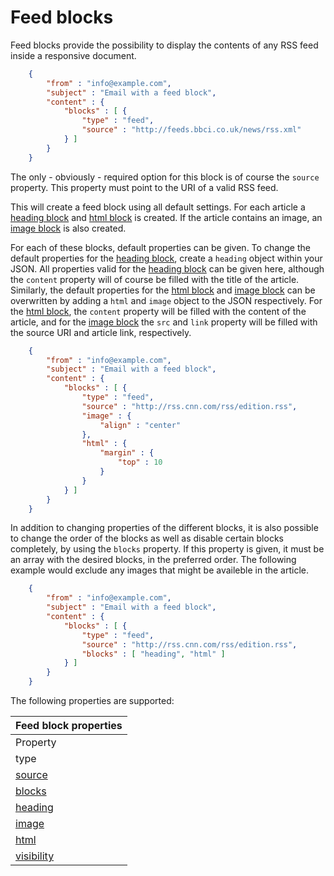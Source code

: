 # Feed blocks

Feed blocks provide the possibility to display the contents of any RSS
feed inside a responsive document.


````json
    {
        "from" : "info@example.com",
        "subject" : "Email with a feed block",
        "content" : {
            "blocks" : [ {
                "type" : "feed",
                "source" : "http://feeds.bbci.co.uk/news/rss.xml"
            } ]
        }
    }
````

The only - obviously - required option for this block is of course the `source` property.
This property must point to the URI of a valid RSS feed.

This will create a feed block using all default settings. For each article a [heading block](copernica-docs:ResponsiveEmail/json/block-heading) and [html block](copernica-docs:ResponsiveEmail/json/block-html) is created. If the article contains an image, an [image block](copernica-docs:ResponsiveEmail/json/block-image) is also created.

For each of these blocks, default properties can be given. To change the default properties for the [heading block](copernica-docs:ResponsiveEmail/json/block-heading), create a `heading` object within your JSON. All properties valid for the [heading block](copernica-docs:ResponsiveEmail/json/block-heading) can be given here, although the `content` property will of course be filled with the title of the article. Similarly, the default properties for the [html block](copernica-docs:ResponsiveEmail/json/block-html) and [image block](copernica-docs:ResponsiveEmail/json/block-image) can be overwritten by adding a `html` and `image` object to the JSON respectively. For the [html block](copernica-docs:ResponsiveEmail/json/block-html), the `content` property will be filled with the content of the article, and for the [image block](copernica-docs:ResponsiveEmail/json/block-image) the `src` and `link` property will be filled with the source URI and article link, respectively.


````json
    {
        "from" : "info@example.com",
        "subject" : "Email with a feed block",
        "content" : {
            "blocks" : [ {
                "type" : "feed",
                "source" : "http://rss.cnn.com/rss/edition.rss",
                "image" : {
                    "align" : "center"
                },
                "html" : {
                    "margin" : {
                        "top" : 10
                    }
                }
            } ]
        }
    }
````

In addition to changing properties of the different blocks, it is also possible to change the order
of the blocks as well as disable certain blocks completely, by using the `blocks` property. If this
property is given, it must be an array with the desired blocks, in the preferred order. The following
example would exclude any images that might be availeble in the article.


````json
    {
        "from" : "info@example.com",
        "subject" : "Email with a feed block",
        "content" : {
            "blocks" : [ {
                "type" : "feed",
                "source" : "http://rss.cnn.com/rss/edition.rss",
                "blocks" : [ "heading", "html" ]
            } ]
        }
    }
````

The following properties are supported:

| Feed block properties |
| --- |
| Property | Value | Description |
| type | "feed" | Identifies the block as a feed block. |
| [source](copernica-docs:ResponsiveEmail/json/property-source) | _string_ | The source URI of the feed |
| [blocks](copernica-docs:ResponsiveEmail/json/property-feed-blocks) | _array_ | The blocks to show for each article |
| [heading](copernica-docs:ResponsiveEmail/json/block-heading) | _object_ | Properties for the heading block |
| [image](copernica-docs:ResponsiveEmail/json/block-image) | _object_ | Properties for the image block |
| [html](copernica-docs:ResponsiveEmail/json/block-html) | _object_ | Properties for the HTML block |
| [visibility](copernica-docs:ResponsiveEmail/json/property-visibility) | _object_ | Visibility based on device, client and/or receiver. |